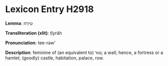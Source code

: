 # Lexicon Entry H2918

**Lemma**: טִירָה

**Transliteration (xlit)**: ṭîyrâh

**Pronunciation**: tee-raw'

**Description**:
feminine of (an equivalent to) טוּר; a wall; hence, a fortress or a hamlet; (goodly) castle, habitation, palace, row.
